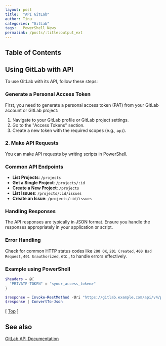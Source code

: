 ```yaml
---
layout: post
title:  "API GitLab"
author: Tinu
categories: "GitLab"
tags:   PowerShell News
permalink: /posts/:title:output_ext
---
```


## Table of Contents



## Using GitLab with API

To use GitLab with its API, follow these steps:

### Generate a Personal Access Token

First, you need to generate a personal access token (PAT) from your GitLab account or GitLab project:

1. Navigate to your GitLab profile or GitLab project settings.
2. Go to the "Access Tokens" section.
3. Create a new token with the required scopes (e.g., `api`).

### 2. Make API Requests

You can make API requests by writing scripts in PowerShell.

### Common API Endpoints

- **List Projects**: `/projects`
- **Get a Single Project**: `/projects/:id`
- **Create a New Project**: `/projects`
- **List Issues**: `/projects/:id/issues`
- **Create an Issue**: `/projects/:id/issues`

### Handling Responses

The API responses are typically in JSON format. Ensure you handle the responses appropriately in your application or script.

### Error Handling

Check for common HTTP status codes like `200 OK`, `201 Created`, `400 Bad Request`, `401 Unauthorized`, etc., to handle errors effectively.

### Example using PowerShell

```powershell
$headers = @{
  "PRIVATE-TOKEN" = "<your_access_token>"
}

$response = Invoke-RestMethod -Uri "https://gitlab.example.com/api/v4/projects" -Headers $headers -Method Get
$response | ConvertTo-Json
```

[ [Top](#table-of-contents) ]

## See also

[GitLab API Documentation](https://docs.gitlab.com/ee/api/)
